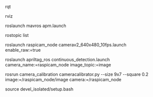

rqt

rviz

roslaunch mavros apm.launch

rostopic list

roslaunch raspicam_node camerav2_640x480_10fps.launch enable_raw:=true

roslaunch apriltag_ros continuous_detection.launch camera_name:=raspicam_node image_topic:=image

rosrun camera_calibration cameracalibrator.py --size 9x7 --square 0.2 image:=/raspicam_node/image camera:=/raspicam_node

source devel_isolated/setup.bash
